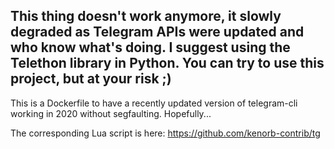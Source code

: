 ## This thing doesn't work anymore, it slowly degraded as Telegram APIs were updated and who know what's doing. I suggest using the Telethon library in Python. You can try to use this project, but at your risk ;)

This is a Dockerfile to have a recently updated version of telegram-cli working in 2020 without segfaulting. Hopefully...

The corresponding Lua script is here: https://github.com/kenorb-contrib/tg
